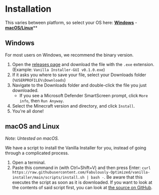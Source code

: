 # Installation

This varies between platform, so select your OS here:
**[Windows](#windows)** - **[macOS/Linux](#macos-and-linux)****

## Windows

For most users on Windows, we recommend the binary version.

1. Open the [releases page][1] and download the file with the `.exe` extension. (Example: `Vanilla Installer-GUI v0.1.0.exe`)
2. If it asks you where to save your file, select your Downloads folder (`%USERPROFILE%\Downloads`)
3. Navigate to the Downloads folder and double-click the file you just downloaded.
   * If you see a Microsoft Defender SmartScreen prompt, click `More info`, then `Run Anyway`.
4. Select the Minecraft version and directory, and click `Install`.
5. You're all done!

## macOS and Linux

*Note: Untested on macOS.*

We have a script to install the Vanilla Installer for you, instead of going through a complicated process.

1. Open a terminal.
2. Paste this command in (with Ctrl+Shift+V) and then press Enter: `curl https://raw.githubusercontent.com/Fabulously-Optimized/vanilla-installer/main/scripts/install.sh | bash -`.
Be aware that this executes the script as soon as it is downloaded. If you want to look at the contents of said script first, you can look at [the source on GitHub](https://github.com/Fabulously-Optimized/vanilla-installer/blob/main/scripts/install.sh).

[1]: https://github.com/Fabulously-Optimized/vanilla-installer/releases/latest
<!--[2]: https://discord.gg/fabulously-optimized-859124104644788234-->
